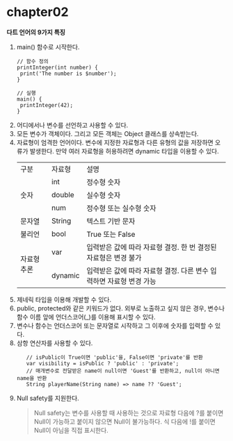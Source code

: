 # chapter02

**다트 언어의 9가지 특징**

1. main() 함수로 시작한다.
   ```{dart}
   // 함수 정의
   printInteger(int number) {
    print('The number is $number');
   }
   
   // 실행
   main() {
    printInteger(42);
   }
   ```
2. 어디에서나 변수를 선언하고 사용할 수 있다.
3. 모든 변수가 객체이다. 그리고 모든 객체는 Object 클래스를 상속받는다.
4. 자료형이 엄격한 언어이다. 변수에 지정한 자료형과 다른 유형의 값을 저장하면 오류가 발생한다. 만약 여러 자료형을 허용하려면 dynamic 타입을 이용할 수 있다.
   <table align="center">
        <tr>
            <td>구분</td>
            <td>자료형</td>
            <td>설명</td>
        </tr>
        <tr>
            <td rowspan="3">숫자</td>
            <td>int</td>
            <td>정수형 숫자</td>
        </tr>
        <tr>
            <td>double</td>
            <td>실수형 숫자</td>
        </tr>
        <tr>
            <td>num</td>
            <td>정수형 또는 실수형 숫자</td>
        </tr> 
        <tr>
            <td>문자열</td>
            <td>String</td>
            <td>텍스트 기반 문자</td>
        </tr>        
        <tr>
            <td>불리언</td>
            <td>bool</td>
            <td>True 또는 False</td>
        </tr>
        <tr>
            <td rowspan="2">자료형 추론</td>
            <td>var</td>
            <td>입력받은 값에 따라 자료형 결정. 한 번 결정된 자료형은 변경 불가</td>
        </tr>
        <tr>
            <td>dynamic</td>
            <td>입력받은 값에 따라 자료형 결정. 다른 변수 입력하면 자료형 변경 가능</td>
        </tr>
   </table>
5. 제네릭 타입을 이용해 개발할 수 있다.
6. public, protected와 같은 키워드가 없다. 외부로 노출하고 싶지 않은 경우, 변수나 함수 이름 앞에 언더스코어(_)를 이용해 표시할 수 있다.
7. 변수나 함수는 언더스코어 또는 문자열로 시작하고 그 이후에 숫자를 입력할 수 있다.
8. 삼항 연산자를 사용할 수 있다.
   ```{dart}
      // isPublic이 True이면 'public'을, False이면 'private'를 반환
      var visibility = isPublic ? 'public' : 'private';
      // 매개변수로 전달받은 name이 null이면 'Guest'를 반환하고, null이 아니면 name을 반환
      String playerName(String name) => name ?? 'Guest';
   ```
9. Null safety를 지원한다.
   >   Null safety는 변수를 사용할 때 사용하는 것으로 자료형 다음에 ?를 붙이면 Null이 가능하고 붙이지 않으면 Null이 불가능하다. 식 다음에 !를 붙이면 Null이 아님을 직접 표시한다.   
